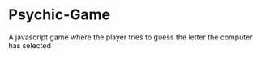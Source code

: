 # Psychic-Game
A javascript game where the player tries to guess the letter the computer has selected
